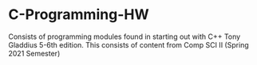 # C-Programming-HW
Consists of programming modules found in starting out with C++ Tony Gladdius 5-6th edition.
This consists of content from Comp SCI II (Spring 2021 Semester)
